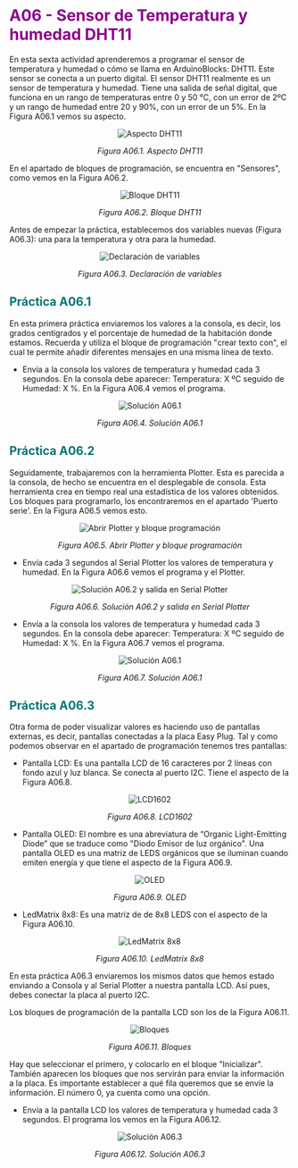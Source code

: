 # <FONT COLOR=#8B008B>A06 - Sensor de Temperatura y humedad DHT11</font>
En esta sexta actividad aprenderemos a programar el sensor de temperatura y humedad o cómo se llama en ArduinoBlocks: DHT11. Este sensor se conecta a un puerto digital.
El sensor DHT11 realmente es un sensor de temperatura y humedad. Tiene una salida de señal digital, que funciona en un rango de temperaturas entre 0 y 50 °C, con un error de 2ºC y un rango de humedad entre 20 y 90%, con un error de un 5%. En la Figura A06.1 vemos su aspecto.

<center>

![Aspecto DHT11](../img/A06/FA06_1.png)

*Figura A06.1. Aspecto DHT11*

</center>

En el apartado de bloques de programación, se encuentra en "Sensores", como vemos en la Figura A06.2.

<center>

![Bloque DHT11](../img/A06/FA06_2.png)

*Figura A06.2. Bloque DHT11*

</center>

Antes de empezar la práctica, establecemos dos variables nuevas (Figura A06.3): una para la temperatura y otra para la humedad.

<center>

![Declaración de variables](../img/A06/FA06_3.png)

*Figura A06.3. Declaración de variables*

</center>

## <FONT COLOR=#007575>**Práctica A06.1**</font>
En esta primera práctica enviaremos los valores a la consola, es decir, los grados centígrados y el porcentaje de humedad de la habitación donde estamos. Recuerda y utiliza el bloque de programación "crear texto con", el cual te permite añadir diferentes mensajes en una misma línea de texto.

* Envía a la consola los valores de temperatura y humedad cada 3 segundos. En la consola debe aparecer: Temperatura: X ºC seguido de Humedad: X %. En la Figura A06.4 vemos el programa.

<center>

![Solución A06.1](../img/A06/FA06_4.png)

*Figura A06.4. Solución A06.1*

</center>

## <FONT COLOR=#007575>**Práctica A06.2**</font>
Seguidamente, trabajaremos con la herramienta Plotter. Esta es parecida a la consola, de hecho se encuentra en el desplegable de consola. Esta herramienta crea en tiempo real una estadística de los valores obtenidos. Los bloques para programarlo, los encontraremos en el apartado 'Puerto serie'. En la Figura A06.5 vemos esto.

<center>

![Abrir Plotter y bloque programación](../img/A06/FA06_5.png)

*Figura A06.5. Abrir Plotter y bloque programación*

</center>

* Envía cada 3 segundos al Serial Plotter los valores de temperatura y humedad. En la Figura A06.6 vemos el programa y el Plotter.

<center>

![Solución A06.2 y salida en Serial Plotter](../img/A06/FA06_6.png)

*Figura A06.6. Solución A06.2 y salida en Serial Plotter*

</center>

* Envía a la consola los valores de temperatura y humedad cada 3 segundos. En la consola debe aparecer: Temperatura: X ºC seguido de Humedad: X %. En la Figura A06.7 vemos el programa.

<center>

![Solución A06.1](../img/A06/FA06_7.png)

*Figura A06.7. Solución A06.1*

</center>

## <FONT COLOR=#007575>**Práctica A06.3**</font>
Otra forma de poder visualizar valores es haciendo uso de pantallas externas, es decir, pantallas conectadas a la placa Easy Plug. Tal y como podemos observar en el apartado de programación tenemos tres pantallas:

* Pantalla LCD: Es una pantalla LCD de 16 caracteres por 2 líneas con fondo azul y luz blanca. Se conecta al puerto I2C. Tiene el aspecto de la Figura A06.8.
  
<center>

![LCD1602](../img/A06/FA06_8.png)

*Figura A06.8. LCD1602*

</center>

* Pantalla OLED: El nombre es una abreviatura de “Organic Light-Emitting Diode” que se traduce como "Diodo Emisor de luz orgánico". Una pantalla OLED es una matriz de LEDS orgánicos que se iluminan cuando emiten energía y que tiene el aspecto de la Figura A06.9.

<center>

![OLED](../img/A06/FA06_9.png)

*Figura A06.9. OLED*

</center>

* LedMatrix 8x8: Es una matriz de de 8x8 LEDS con el aspecto de la Figura A06.10.

<center>

![LedMatrix 8x8](../img/A06/FA06_10.png)

*Figura A06.10. LedMatrix 8x8*

</center>

En esta práctica A06.3 enviaremos los mismos datos que hemos estado enviando a Consola y al Serial Plotter a nuestra pantalla LCD. Así pues, debes conectar la placa al puerto I2C.

Los bloques de programación de la pantalla LCD son los de la Figura A06.11.

<center>

![Bloques](../img/A06/FA06_11.png)

*Figura A06.11. Bloques*

</center>

Hay que seleccionar el primero, y colocarlo en el bloque "Inicializar". También aparecen los bloques que nos servirán para enviar la información a la placa. Es importante establecer a qué fila queremos que se envíe la información. El número 0, ya cuenta como una opción.

* Envía a la pantalla LCD los valores de temperatura y humedad cada 3 segundos. El programa los vemos en la Figura A06.12.

<center>

![Solución A06.3](../img/A06/FA06_12.png)

*Figura A06.12. Solución A06.3*

</center>
